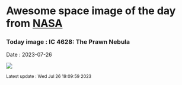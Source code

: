 
# Awesome space image of the day from [NASA](https://api.nasa.gov/)

### Today image : IC 4628: The Prawn Nebula
Date : 2023-07-26

![](https://apod.nasa.gov/apod/image/2307/Prawn_Stern_960.jpg)

<small>Latest update : Wed Jul 26 19:09:59 2023</small>
        